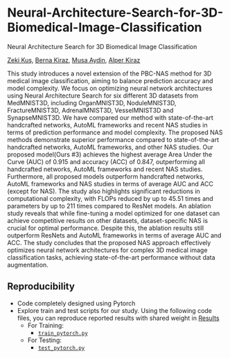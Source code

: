 # Neural-Architecture-Search-for-3D-Biomedical-Image-Classification
Neural Architecture Search for 3D Biomedical Image Classification

[Zeki Kuş](https://scholar.google.com/citations?user=h2B-3LwAAAAJ&hl=tr&oi=ao), [Berna Kiraz](https://scholar.google.com/citations?user=Je4hzioAAAAJ&hl=tr&oi=ao), [Musa Aydin](https://scholar.google.com/citations?user=yfKMO-wAAAAJ&hl=tr&oi=ao), [Alper Kiraz](https://scholar.google.com/citations?user=ic55Pj0AAAAJ&hl=tr)

This study introduces a novel extension of the PBC-NAS method for 3D medical image classification, aiming to balance prediction accuracy and model complexity. We focus on optimizing neural network architectures using Neural Architecture Search for six different 3D datasets from MedMNIST3D, including OrganMNIST3D, NoduleMNIST3D, FractureMNIST3D, AdrenalMNIST3D, VesselMNIST3D and SynapseMNIST3D. We have compared our method with state-of-the-art handcrafted networks, AutoML frameworks and recent NAS studies in terms of prediction performance and model complexity. The proposed NAS methods demonstrate superior performance compared to state-of-the-art handcrafted networks, AutoML frameworks, and other NAS studies. Our proposed model(Ours \#3) achieves the highest average Area Under the Curve (AUC) of 0.915 and accuracy (ACC) of 0.847, outperforming all handcrafted networks, AutoML frameworks and recent NAS studies. Furthermore, all proposed models outperform handcrafted networks, AutoML frameworks and NAS studies in terms of average AUC and ACC (except for NAS). The study also highlights significant reductions in computational complexity, with FLOPs reduced by up to 45.51 times and parameters by up to 211 times compared to ResNet models. An ablation study reveals that while fine-tuning a model optimized for one dataset can achieve competitive results on other datasets, dataset-specific NAS is crucial for optimal performance. Despite this, the ablation results still outperform ResNets and AutoML frameworks in terms of average AUC and ACC. The study concludes that the proposed NAS approach effectively optimizes neural network architectures for complex 3D medical image classification tasks, achieving state-of-the-art performance without data augmentation.

## Reproducibility
* Code completely designed using Pytorch
* Explore train and test scripts for our study. Using the following code files, you can reproduce reported results with shared weight in [Results](results)
    * For Training:
        * [`train_pytorch.py`](train_pytorch.py)
    * For Testing:
        * [`test_pytorch.py`](test_pytorch.py)
